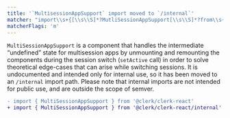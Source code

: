 ```yaml
---
title: '`MultisessionAppSupport` import moved to `/internal`'
matcher: "import\\s+{[\\s\\S]*?MutliSessionAppSupport[\\s\\S]*?from\\s+['\"]@clerk\\/clerk-react[\\s\\S]*?['\"]"
matcherFlags: 'm'
---
```


`MultiSessionAppSupport` is a component that handles the intermediate “undefined” state for multisession apps by unmounting and remounting the components during the session switch (`setActive` call) in order to solve theoretical edge-cases that can arise while switching sessions. It is undocumented and intended only for internal use, so it has been moved to an `/internal` import path. Please note that internal imports are not intended for public use, and are outside the scope of semver.

```diff
- import { MultiSessionAppSupport } from '@clerk/clerk-react'
+ import { MultiSessionAppSupport } from '@clerk/clerk-react/internal'
```
